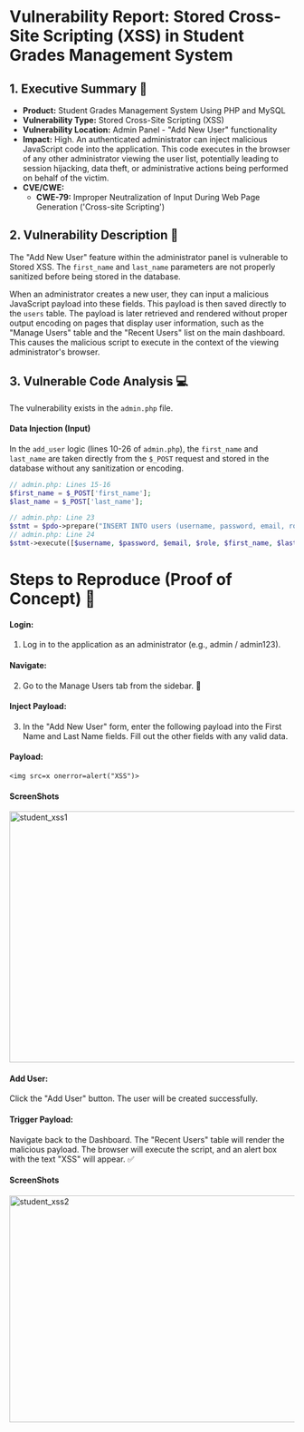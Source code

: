 # Vulnerability Report: Stored Cross-Site Scripting (XSS) in Student Grades Management System

## 1. Executive Summary 📝

- **Product:** Student Grades Management System Using PHP and MySQL
- **Vulnerability Type:** Stored Cross-Site Scripting (XSS)
- **Vulnerability Location:** Admin Panel - "Add New User" functionality
- **Impact:** High. An authenticated administrator can inject malicious JavaScript code into the application. This code executes in the browser of any other administrator viewing the user list, potentially leading to session hijacking, data theft, or administrative actions being performed on behalf of the victim.
- **CVE/CWE:**
  - **CWE-79:** Improper Neutralization of Input During Web Page Generation ('Cross-site Scripting')

## 2. Vulnerability Description 🧐

The "Add New User" feature within the administrator panel is vulnerable to Stored XSS. The `first_name` and `last_name` parameters are not properly sanitized before being stored in the database.

When an administrator creates a new user, they can input a malicious JavaScript payload into these fields. This payload is then saved directly to the `users` table. The payload is later retrieved and rendered without proper output encoding on pages that display user information, such as the "Manage Users" table and the "Recent Users" list on the main dashboard. This causes the malicious script to execute in the context of the viewing administrator's browser.

## 3. Vulnerable Code Analysis 💻

The vulnerability exists in the `admin.php` file.

#### Data Injection (Input)
In the `add_user` logic (lines 10-26 of `admin.php`), the `first_name` and `last_name` are taken directly from the `$_POST` request and stored in the database without any sanitization or encoding.

```php
// admin.php: Lines 15-16
$first_name = $_POST['first_name'];
$last_name = $_POST['last_name'];

// admin.php: Line 23
$stmt = $pdo->prepare("INSERT INTO users (username, password, email, role, first_name, last_name) VALUES (?, ?, ?, ?, ?, ?)");
// admin.php: Line 24
$stmt->execute([$username, $password, $email, $role, $first_name, $last_name]);
```

# Steps to Reproduce (Proof of Concept) 🚀

  #### Login: 
  1. Log in to the application as an administrator (e.g., admin / admin123).

  #### Navigate: 
  2. Go to the Manage Users tab from the sidebar. 🧭

  #### Inject Payload: 
  3. In the "Add New User" form, enter the following payload into the First Name and Last Name fields. Fill out the other fields with any valid data.

  #### Payload: 
  
  ```<img src=x onerror=alert("XSS")>```

  #### ScreenShots
  
<img width="958" height="443" alt="student_xss1" src="https://github.com/user-attachments/assets/7fe5cda4-e6f7-4887-ba0e-535e5be4c34c" />


  #### Add User: 
  Click the "Add User" button. The user will be created successfully.

  #### Trigger Payload: 
  
  Navigate back to the Dashboard. The "Recent Users" table will render the malicious payload. The browser will execute the script, and an alert box with the text "XSS" will appear. ✅

  #### ScreenShots
  
<img width="955" height="400" alt="student_xss2" src="https://github.com/user-attachments/assets/80c63ff8-9f2d-420a-ac07-e3af29ac8b02" />
